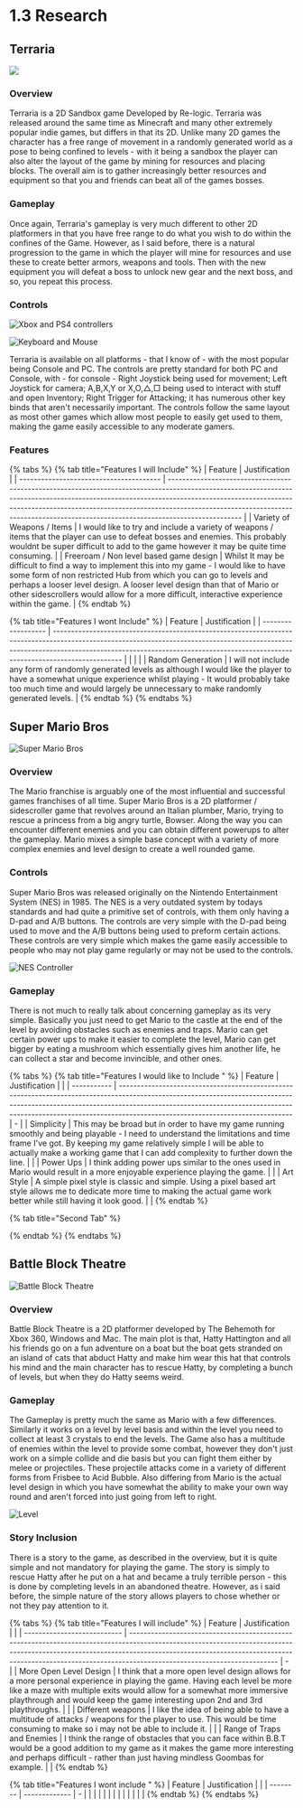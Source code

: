 # 1.3 Research

## Terraria&#x20;

![](<../.gitbook/assets/image (3) (1).png>)

### Overview

Terraria is a 2D Sandbox game Developed by Re-logic. Terraria was released around the  same time as Minecraft and many other extremely popular indie games, but differs in that its 2D. Unlike many 2D games the character has a free range of movement in a randomly generated world as a pose to being confined to levels - with it being a sandbox the player can also alter the layout of the game by mining for resources and placing blocks. The overall aim is to gather increasingly better resources and equipment so that you and friends can beat all of the games bosses.

### Gameplay

Once again, Terraria's gameplay is very much different to other 2D platformers in that you have free range to do what you wish to do within the confines of the Game. However, as I said before, there is a natural progression to the game in which the player will mine for resources and use these to create better armors, weapons and tools. Then with the new equipment you will defeat a boss to unlock new gear and the next boss, and so, you repeat this process.&#x20;

### Controls&#x20;

![Xbox and PS4 controllers](<../.gitbook/assets/image (4) (1).png>)

![Keyboard and Mouse](<../.gitbook/assets/image (1) (1).png>)

Terraria is available on all platforms - that I know of - with the most popular being Console and PC. The controls are pretty standard for both PC and Console, with - for console - Right Joystick being used for movement; Left Joystick for camera; A,B,X,Y or X,O,△,□ being used to interact with stuff and open Inventory; Right Trigger for Attacking; it has numerous other key binds that aren't necessarily important. The controls follow the same layout as most other games which allow most people to easily get used to them, making the game easily accessible to any moderate gamers.

###

### Features

{% tabs %}
{% tab title="Features I will Include" %}
| Feature                                 | Justification                                                                                                                                                                                                                                                                                                                                |
| --------------------------------------- | -------------------------------------------------------------------------------------------------------------------------------------------------------------------------------------------------------------------------------------------------------------------------------------------------------------------------------------------- |
| Variety of Weapons / Items              | I would like to try and include a variety of weapons / items that the player can use to defeat bosses and enemies. This probably wouldnt be super difficult to add to the game however it may be quite time consuming.                                                                                                                       |
| Freeroam / Non level based game design  | Whilst It may be difficult to find a way to implement this into my game - I would like to have some form of non restricted Hub from which you can go to levels and perhaps a looser level design. A looser level design than that of Mario or other sidescrollers would allow for a more difficult, interactive experience within the game.  |
{% endtab %}

{% tab title="Features I wont Include" %}
| Feature            | Justification                                                                                                                                                                                                                                                 |
| ------------------ | ------------------------------------------------------------------------------------------------------------------------------------------------------------------------------------------------------------------------------------------------------------- |
|                    |                                                                                                                                                                                                                                                               |
| Random Generation  | I will not include any form of randomly generated levels as although I would like the player to have a somewhat unique experience whilst playing - It would probably take too much time and would largely be unnecessary to make randomly generated levels.   |
{% endtab %}
{% endtabs %}

## Super Mario Bros&#x20;

![Super Mario Bros ](<../.gitbook/assets/image (4).png>)

### Overview&#x20;

The Mario franchise is arguably one of the most influential and successful games franchises of all time. Super Mario Bros is a 2D platformer / sidescroller game that revolves around an Italian plumber, Mario, trying to rescue a princess from a big angry turtle, Bowser.  Along the way you can encounter different enemies and you can obtain different powerups to alter the gameplay. Mario mixes a simple base concept with a variety of more complex enemies and level design to create a well rounded game.

### Controls&#x20;

Super Mario Bros was released originally on the Nintendo Entertainment System (NES) in 1985. The NES is a very outdated system by todays standards and had quite a primitive set of controls, with them only having a D-pad and A/B buttons. The controls are very simple with the D-pad being used to move and the A/B buttons being used to preform certain actions. These controls are very simple which makes the game easily accessible to people who may not play game regularly or may not be used to the controls. &#x20;

![NES Controller](<../.gitbook/assets/image (1).png>)

### Gameplay&#x20;

There is not much to really talk about concerning gameplay as its very simple. Basically you just need to get Mario to the castle at the end of the level by avoiding obstacles such as enemies and traps. Mario can get certain power ups to make it easier to complete the level, Mario can get bigger by eating a mushroom which essentially gives him another life, he can collect a star and become invincible, and other ones.&#x20;

{% tabs %}
{% tab title="Features I would like to Include " %}
| Feature     | Justification                                                                                                                                                                                                                                                                              |   |
| ----------- | ------------------------------------------------------------------------------------------------------------------------------------------------------------------------------------------------------------------------------------------------------------------------------------------ | - |
| Simplicity  | This may be broad but in order to have my game running smoothly and being playable - I need to understand the limitations and time frame I've got. By keeping my game relatively simple I will be able to actually make a working game that I can add complexity to further down the line. |   |
| Power Ups   | I think adding power ups similar to the ones used in Mario would result in a more enjoyable experience playing the game.                                                                                                                                                                   |   |
| Art  Style  | A simple pixel style is classic and simple. Using a pixel based art style allows me to dedicate more time to making the actual game work better while still having it look good.                                                                                                           |   |
{% endtab %}

{% tab title="Second Tab" %}

{% endtab %}
{% endtabs %}

## Battle Block Theatre&#x20;

![Battle Block Theatre ](<../.gitbook/assets/image (3).png>)

### Overview&#x20;

Battle Block Theatre is a 2D platformer developed by The Behemoth for Xbox 360, Windows and Mac. The main plot is that, Hatty Hattington and all his friends go on a fun adventure on a boat but the boat gets stranded on an island of cats that abduct Hatty and make him wear this hat that controls his mind and the main character has to rescue Hatty, by completing a bunch of levels, but when they do Hatty seems weird.&#x20;

### Gameplay

The Gameplay is pretty much the same as Mario with a few differences. Similarly it works on a level by level basis and within the level you need to collect at least 3 crystals to end the levels. The Game also has a multitude of enemies within the level to provide some combat, however they don't just work on a simple collide and die basis but you can fight them either by melee or projectiles. These projectile attacks come in a variety of different forms from Frisbee to Acid Bubble. Also differing from Mario is the actual level design in which you have somewhat the ability to make your own way round and aren't forced into just going from left to right.

![Level ](<../.gitbook/assets/image (5).png>)

### Story Inclusion&#x20;

There is a story to the game, as described in the overview, but it is quite simple and not mandatory for playing the game. The story is simply to rescue Hatty after he put on a hat and became a truly terrible person - this is done by completing levels in an abandoned theatre. However, as i said before, the simple nature of the story allows players to chose whether or not they pay attention to it.

{% tabs %}
{% tab title="Features I will include" %}
| Feature                     | Justification                                                                                                                                                                                                                                                                       |   |
| --------------------------- | ----------------------------------------------------------------------------------------------------------------------------------------------------------------------------------------------------------------------------------------------------------------------------------- | - |
| More Open Level Design      | I think that a more open level design allows for a more personal experience in playing the game. Having each level be more like a maze with multiple exits would allow for a somewhat more immersive playthrough and would keep the game interesting upon 2nd and 3rd playthroughs. |   |
| Different weapons           | I like the idea of being able to have a multitude of attacks / weapons for the player to use. This would be time consuming to make so i may not be able to include it.                                                                                                              |   |
| Range of Traps and Enemies  | I think the range of obstacles that you can face within B.B.T would be a good addition to my game as it makes the game more interesting and perhaps difficult - rather than just having mindless Goombas for example.                                                               |   |
{% endtab %}

{% tab title="Features I wont include " %}
| Feature  | Justification |   |
| -------- | ------------- | - |
|          |               |   |
|          |               |   |
|          |               |   |
{% endtab %}
{% endtabs %}
